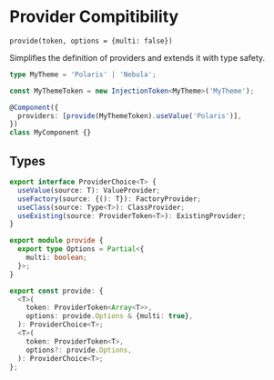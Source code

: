 <!-- todo: better docs -->

# Provider Compitibility

`provide(token, options = {multi: false})`

Simplifies the definition of providers and extends it with type safety.

```ts
type MyTheme = 'Polaris' | 'Nebula';

const MyThemeToken = new InjectionToken<MyTheme>('MyTheme');

@Component({
  providers: [provide(MyThemeToken).useValue('Polaris')],
})
class MyComponent {}
```

## Types

<!-- prettier-ignore -->
```ts
export interface ProviderChoice<T> {
  useValue(source: T): ValueProvider;
  useFactory(source: {(): T}): FactoryProvider;
  useClass(source: Type<T>): ClassProvider;
  useExisting(source: ProviderToken<T>): ExistingProvider;
}

export module provide {
  export type Options = Partial<{
    multi: boolean;
  }>;
}

export const provide: {
  <T>(
    token: ProviderToken<Array<T>>,
    options: provide.Options & {multi: true},
  ): ProviderChoice<T>;
  <T>(
    token: ProviderToken<T>,
    options?: provide.Options,
  ): ProviderChoice<T>;
};
```
